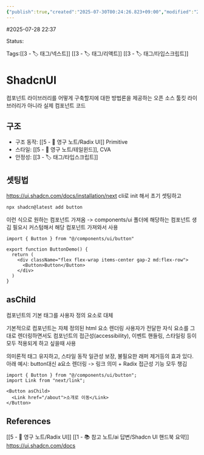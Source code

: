 ```yaml
---
{"publish":true,"created":"2025-07-30T00:24:26.823+09:00","modified":"2025-08-01T00:19:45.531+09:00","cssclasses":""}
---
```


#2025-07-28 22:37

Status: 

Tags:[[3 - 🏷️ 태그/넥스트]] [[3 - 🏷️ 태그/리액트]] [[3 - 🏷️ 태그/타입스크립트]]

# ShadcnUI
컴포넌트 라이브러리를 어떻게 구축할지에 대한 방법론을 제공하는 오픈 소스 툴킷
라이브러리가 아니라 실제 컴포넌트 코드

## 구조

- 구조 동작: [[5 - 💎 영구 노트/Radix UI]] Primitive
- 스타일: [[5 - 💎 영구 노트/테일윈드]], CVA
- 안정성: [[3 - 🏷️ 태그/타입스크립트]]

## 셋팅법
https://ui.shadcn.com/docs/installation/next
cli로 init 해서 초기 셋팅하고
```bash
npx shadcn@latest add button
```
이런 식으로 원하는 컴포넌트 가져옴 -> components/ui 폴더에 해당하는 컴포넌트 생김
필요시 커스텀해서 해당 컴포넌트 가져와서 사용
```tsx
import { Button } from "@/components/ui/button"

export function ButtonDemo() {
  return (
    <div className="flex flex-wrap items-center gap-2 md:flex-row">
      <Button>Button</Button>
    </div>
  )
}
```

## asChild
컴포넌트의 기본 태그를 사용자 정의 요소로 대체

기본적으로 컴포넌트는 자체 정의된 html 요소 렌더링
사용자가 전달한 자식 요소를 그대로 렌더링하면서도 컴포넌트의 접근성(accessibility), 이벤트 핸들링, 스타일링 등이 모두 적용되게 하고 싶을때 사용

의미론적 태그 유지하고, 스타일 동작 일관성 보장, 불필요한 래퍼 제거등의 효과 있다.
아래 예시: button대신 a요소 렌더링 -> 링크 의미 + Radix 접근성 기능 모두 챙김
```tsx
import { Button } from "@/components/ui/button";
import Link from "next/link";

<Button asChild>
  <Link href="/about">소개로 이동</Link>
</Button>
```
## References
[[5 - 💎 영구 노트/Radix UI]]
[[1 - 📚 참고 노트/ai 답변/Shadcn UI 핸드북 요약]]
https://ui.shadcn.com/docs